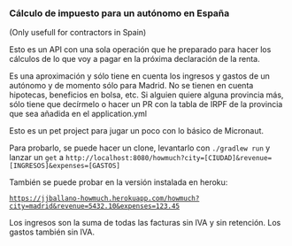 ### Cálculo de impuesto para un autónomo en España
(Only usefull for contractors in Spain)

Esto es un API con una sola operación que he preparado para hacer los cálculos de lo que voy a pagar en la próxima declaración de la renta.

Es una aproximación y sólo tiene en cuenta los ingresos y gastos de un autónomo y de momento sólo para Madrid. No se tienen en cuenta hipotecas, beneficios en bolsa, etc.
Si alguien quiere alguna provincia más, sólo tiene que decírmelo o hacer un PR con la tabla de IRPF de la provincia que sea añadida en el application.yml

Esto es un pet project para jugar un poco con lo básico de Micronaut.

Para probarlo, se puede hacer un clone, levantarlo con <code>./gradlew run</code> y lanzar un <code>get</code> a <code>http://localhost:8080/howmuch?city=[CIUDAD]&revenue=[INGRESOS]&expenses=[GASTOS]</code>

También se puede probar en la versión instalada en heroku:

<code>https://jjballano-howmuch.herokuapp.com/howmuch?city=madrid&revenue=5432.10&expenses=123.45</code>

Los ingresos son la suma de todas las facturas sin IVA y sin retención. Los gastos también sin IVA.


